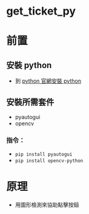 # get_ticket_py

# 前置
## 安裝 python
* 到 [python 官網安裝 python](https://www.python.org/downloads/)

## 安裝所需套件
* pyautogui
* opencv

### 指令：
* ```pip install pyautogui ```
* ```pip install opencv-python```

# 原理
* 用圖形檢測來協助點擊按鈕
